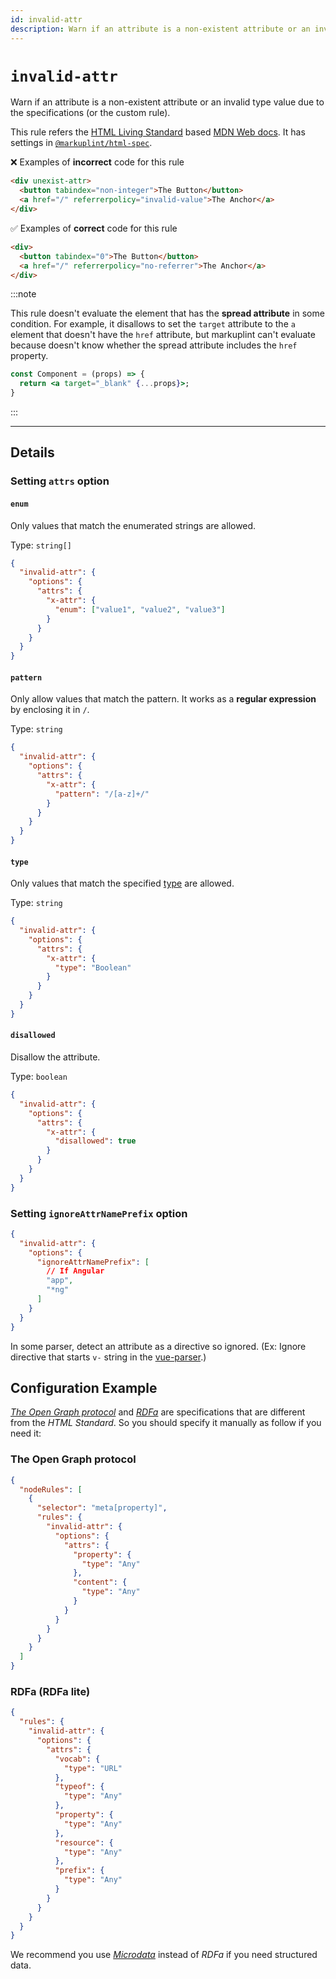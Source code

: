 ```yaml
---
id: invalid-attr
description: Warn if an attribute is a non-existent attribute or an invalid type value due to the specifications (or the custom rule).
---
```


# `invalid-attr`

Warn if an attribute is a non-existent attribute or an invalid type value due to the specifications (or the custom rule).

This rule refers the [HTML Living Standard](https://html.spec.whatwg.org/) based [MDN Web docs](https://developer.mozilla.org/en/docs/Web/HTML). It has settings in [`@markuplint/html-spec`](https://github.com/markuplint/markuplint/tree/main/packages/%40markuplint/html-spec/src/attributes).

❌ Examples of **incorrect** code for this rule

```html
<div unexist-attr>
  <button tabindex="non-integer">The Button</button>
  <a href="/" referrerpolicy="invalid-value">The Anchor</a>
</div>
```

✅ Examples of **correct** code for this rule

```html
<div>
  <button tabindex="0">The Button</button>
  <a href="/" referrerpolicy="no-referrer">The Anchor</a>
</div>
```

:::note

This rule doesn't evaluate the element that has the **spread attribute** in some condition. For example, it disallows to set the `target` attribute to the `a` element that doesn't have the `href` attribute, but markuplint can't evaluate because doesn't know whether the spread attribute includes the `href` property.

```jsx
const Component = (props) => {
  return <a target="_blank" {...props}>;
}
```

:::

---

## Details

### Setting `attrs` option

#### `enum`

Only values ​​that match the enumerated strings are allowed.

Type: `string[]`

```json
{
  "invalid-attr": {
    "options": {
      "attrs": {
        "x-attr": {
          "enum": ["value1", "value2", "value3"]
        }
      }
    }
  }
}
```

#### `pattern`

Only allow values ​​that match the pattern. It works as a **regular expression** by enclosing it in `/`.

Type: `string`

```json
{
  "invalid-attr": {
    "options": {
      "attrs": {
        "x-attr": {
          "pattern": "/[a-z]+/"
        }
      }
    }
  }
}
```

#### `type`

Only values that match the specified [type](https://markuplint.dev/docs/api/types) are allowed.

Type: `string`

```json
{
  "invalid-attr": {
    "options": {
      "attrs": {
        "x-attr": {
          "type": "Boolean"
        }
      }
    }
  }
}
```

#### `disallowed`

Disallow the attribute.

Type: `boolean`

```json
{
  "invalid-attr": {
    "options": {
      "attrs": {
        "x-attr": {
          "disallowed": true
        }
      }
    }
  }
}
```

### Setting `ignoreAttrNamePrefix` option

```json
{
  "invalid-attr": {
    "options": {
      "ignoreAttrNamePrefix": [
        // If Angular
        "app",
        "*ng"
      ]
    }
  }
}
```

In some parser, detect an attribute as a directive so ignored. (Ex: Ignore directive that starts `v-` string in the [vue-parser](https://github.com/markuplint/markuplint/tree/main/packages/@markuplint/vue-parser).)

## Configuration Example

_[The Open Graph protocol](https://ogp.me/)_ and _[RDFa](https://rdfa.info/)_ are specifications that are different from the _HTML Standard_. So you should specify it manually as follow if you need it:

### The Open Graph protocol

```json class=config
{
  "nodeRules": [
    {
      "selector": "meta[property]",
      "rules": {
        "invalid-attr": {
          "options": {
            "attrs": {
              "property": {
                "type": "Any"
              },
              "content": {
                "type": "Any"
              }
            }
          }
        }
      }
    }
  ]
}
```

### RDFa (RDFa lite)

```json class=config
{
  "rules": {
    "invalid-attr": {
      "options": {
        "attrs": {
          "vocab": {
            "type": "URL"
          },
          "typeof": {
            "type": "Any"
          },
          "property": {
            "type": "Any"
          },
          "resource": {
            "type": "Any"
          },
          "prefix": {
            "type": "Any"
          }
        }
      }
    }
  }
}
```

We recommend you use _[Microdata](https://developer.mozilla.org/en-US/docs/Web/HTML/Microdata)_ instead of _RDFa_ if you need structured data.

